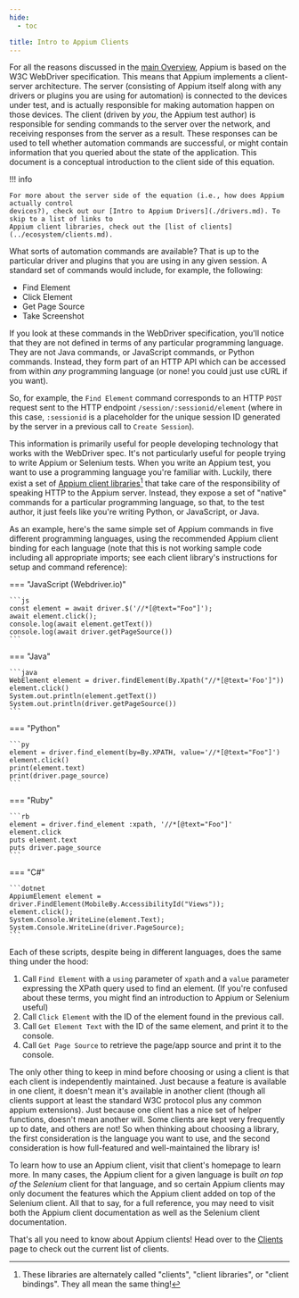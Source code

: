 ```yaml
---
hide:
  - toc

title: Intro to Appium Clients
---
```


For all the reasons discussed in the [main Overview](./appium.md), Appium is based on the W3C
WebDriver specification. This means that
Appium implements a client-server architecture. The server (consisting of Appium itself along with
any drivers or plugins you are using for automation) is connected to the devices under test, and
is actually responsible for making automation happen on those devices. The client (driven by _you_,
the Appium test author) is responsible for sending commands to the server over the network, and
receiving responses from the server as a result. These responses can be used to tell whether
automation commands are successful, or might contain information that you queried about the state
of the application. This document is a conceptual introduction to the client side of this equation.

!!! info

```
For more about the server side of the equation (i.e., how does Appium actually control
devices?), check out our [Intro to Appium Drivers](./drivers.md). To skip to a list of links to
Appium client libraries, check out the [list of clients](../ecosystem/clients.md).
```

What sorts of automation commands are available? That is up to the particular driver and plugins
that you are using in any given session. A standard set of commands would include, for example, the
following:

- Find Element
- Click Element
- Get Page Source
- Take Screenshot

If you look at these commands in the WebDriver specification, you'll notice that they are not
defined in terms of any particular programming language. They are not Java commands, or JavaScript
commands, or Python commands. Instead, they form part of an HTTP API which can be accessed from
within _any_ programming language (or none! you could just use cURL if you want).

So, for example, the `Find Element` command corresponds to an HTTP `POST` request sent to the HTTP
endpoint `/session/:sessionid/element` (where in this case, `:sessionid` is a placeholder for the
unique session ID generated by the server in a previous call to `Create Session`).

This information is primarily useful for people developing technology that works with the WebDriver
spec. It's not particularly useful for people trying to write Appium or Selenium tests. When you
write an Appium test, you want to use a programming language you're familiar with. Luckily, there
exist a set of [Appium client libraries](../ecosystem/clients.md)[^1] that take care of the
responsibility of speaking HTTP to the Appium server. Instead, they expose a set of "native"
commands for a particular programming language, so that, to the test author, it just feels like
you're writing Python, or JavaScript, or Java.

As an example, here's the same simple set of Appium commands in five different programming
languages, using the recommended Appium client binding for each language (note that this is not
working sample code including all appropriate imports; see each client library's instructions for
setup and command reference):

\=== "JavaScript (Webdriver.io)"

````
```js
const element = await driver.$('//*[@text="Foo"]');
await element.click();
console.log(await element.getText())
console.log(await driver.getPageSource())
```
````

\=== "Java"

````
```java
WebElement element = driver.findElement(By.Xpath("//*[@text='Foo']"))
element.click()
System.out.println(element.getText())
System.out.println(driver.getPageSource())
```
````

\=== "Python"

````
```py
element = driver.find_element(by=By.XPATH, value='//*[@text="Foo"]')
element.click()
print(element.text)
print(driver.page_source)
```
````

\=== "Ruby"

````
```rb
element = driver.find_element :xpath, '//*[@text="Foo"]'
element.click
puts element.text
puts driver.page_source
```
````

\=== "C#"

````
```dotnet
AppiumElement element = driver.FindElement(MobileBy.AccessibilityId("Views"));   
element.click();
System.Console.WriteLine(element.Text);
System.Console.WriteLine(driver.PageSource);
```
````

Each of these scripts, despite being in different languages, does the same thing under the hood:

1. Call `Find Element` with a `using` parameter of `xpath` and a `value` parameter expressing the
   XPath query used to find an element. (If you're confused about these terms, you might find an
   introduction to Appium or Selenium useful)
2. Call `Click Element` with the ID of the element found in the previous call.
3. Call `Get Element Text` with the ID of the same element, and print it to the console.
4. Call `Get Page Source` to retrieve the page/app source and print it to the console.

The only other thing to keep in mind before choosing or using a client is that each client is
independently maintained. Just because a feature is available in one client, it doesn't mean it's
available in another client (though all clients support at least the standard W3C protocol plus any
common appium extensions). Just because one client has a nice set of helper functions, doesn't mean
another will. Some clients are kept very frequently up to date, and others are not! So when
thinking about choosing a library, the first consideration is the language you want to use, and the
second consideration is how full-featured and well-maintained the library is!

To learn how to use an Appium client, visit that client's homepage to learn more. In many cases,
the Appium client for a given language is built _on top of_ the _Selenium_ client for that
language, and so certain Appium clients may only document the features which the Appium client
added on top of the Selenium client. All that to say, for a full reference, you may need to visit
both the Appium client documentation as well as the Selenium client documentation.

That's all you need to know about Appium clients! Head over to the
[Clients](../ecosystem/clients.md) page to check out the current list of clients.

[^1]: These libraries are alternately called "clients", "client libraries", or "client bindings".
    They all mean the same thing!
